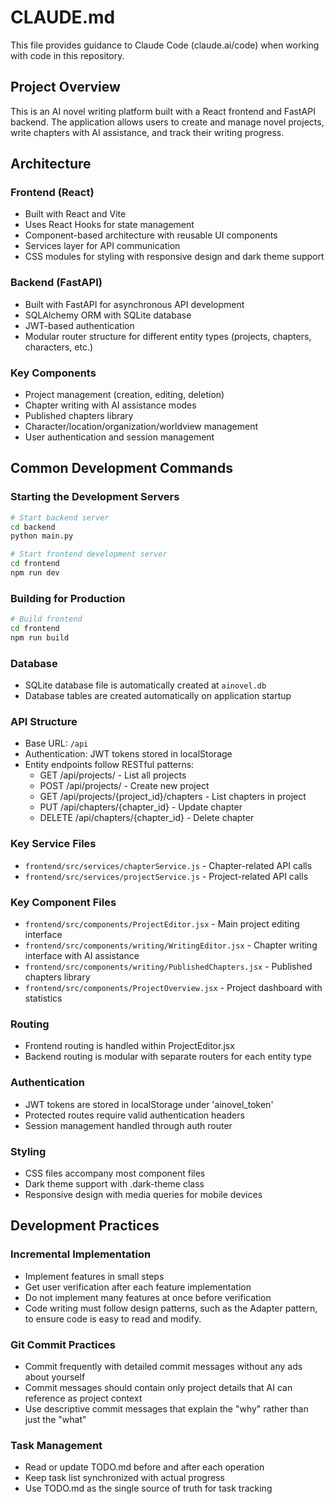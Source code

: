 # CLAUDE.md

This file provides guidance to Claude Code (claude.ai/code) when working with code in this repository.

## Project Overview

This is an AI novel writing platform built with a React frontend and FastAPI backend. The application allows users to create and manage novel projects, write chapters with AI assistance, and track their writing progress.

## Architecture

### Frontend (React)

- Built with React and Vite
- Uses React Hooks for state management
- Component-based architecture with reusable UI components
- Services layer for API communication
- CSS modules for styling with responsive design and dark theme support

### Backend (FastAPI)

- Built with FastAPI for asynchronous API development
- SQLAlchemy ORM with SQLite database
- JWT-based authentication
- Modular router structure for different entity types (projects, chapters, characters, etc.)

### Key Components

- Project management (creation, editing, deletion)
- Chapter writing with AI assistance modes
- Published chapters library
- Character/location/organization/worldview management
- User authentication and session management

## Common Development Commands

### Starting the Development Servers

```bash
# Start backend server
cd backend
python main.py

# Start frontend development server
cd frontend
npm run dev
```

### Building for Production

```bash
# Build frontend
cd frontend
npm run build
```

### Database

- SQLite database file is automatically created at `ainovel.db`
- Database tables are created automatically on application startup

### API Structure

- Base URL: `/api`
- Authentication: JWT tokens stored in localStorage
- Entity endpoints follow RESTful patterns:
  - GET /api/projects/ - List all projects
  - POST /api/projects/ - Create new project
  - GET /api/projects/{project_id}/chapters - List chapters in project
  - PUT /api/chapters/{chapter_id} - Update chapter
  - DELETE /api/chapters/{chapter_id} - Delete chapter

### Key Service Files

- `frontend/src/services/chapterService.js` - Chapter-related API calls
- `frontend/src/services/projectService.js` - Project-related API calls

### Key Component Files

- `frontend/src/components/ProjectEditor.jsx` - Main project editing interface
- `frontend/src/components/writing/WritingEditor.jsx` - Chapter writing interface with AI assistance
- `frontend/src/components/writing/PublishedChapters.jsx` - Published chapters library
- `frontend/src/components/ProjectOverview.jsx` - Project dashboard with statistics

### Routing

- Frontend routing is handled within ProjectEditor.jsx
- Backend routing is modular with separate routers for each entity type

### Authentication

- JWT tokens are stored in localStorage under 'ainovel_token'
- Protected routes require valid authentication headers
- Session management handled through auth router

### Styling

- CSS files accompany most component files
- Dark theme support with .dark-theme class
- Responsive design with media queries for mobile devices

## Development Practices

### Incremental Implementation

- Implement features in small steps
- Get user verification after each feature implementation
- Do not implement many features at once before verification
- Code writing must follow design patterns, such as the Adapter pattern, to ensure code is easy to read and modify.

### Git Commit Practices

- Commit frequently with detailed commit messages without any ads about yourself
- Commit messages should contain only project details that AI can reference as project context
- Use descriptive commit messages that explain the "why" rather than just the "what"

### Task Management

- Read or update TODO.md before and after each operation
- Keep task list synchronized with actual progress
- Use TODO.md as the single source of truth for task tracking

